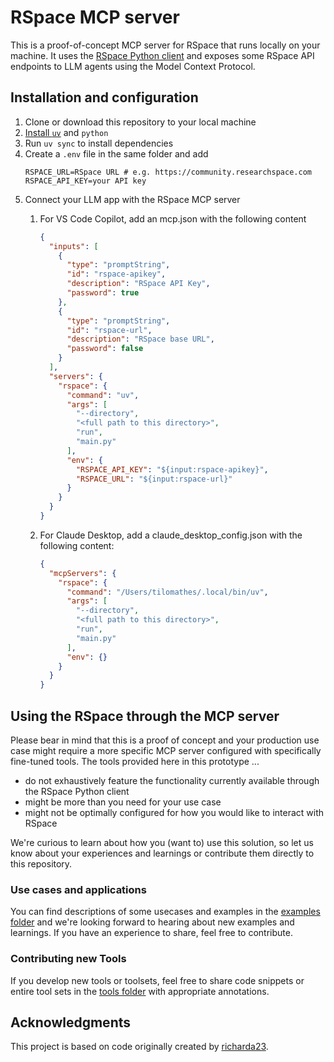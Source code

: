 # RSpace MCP server

This is a proof-of-concept MCP server for RSpace that runs locally on your machine. It uses the [RSpace Python client](https://github.com/rspace-os/rspace-client-python) and exposes some RSpace API endpoints to LLM agents using the Model Context Protocol.

## Installation and configuration

1. Clone or download this repository to your local machine
2. [ Install `uv`](https://docs.astral.sh/uv/#highlights) and `python`
3. Run `uv sync` to install dependencies
4. Create a `.env` file in the same folder and add 
    ``` 
    RSPACE_URL=RSpace URL # e.g. https://community.researchspace.com 
    RSPACE_API_KEY=your API key
    ```
5. Connect your LLM app with the RSpace MCP server
    1. For VS Code Copilot, add an mcp.json with the following content
        ```json
        {
          "inputs": [
            {
              "type": "promptString",
              "id": "rspace-apikey",
              "description": "RSpace API Key",
              "password": true
            },
            {
              "type": "promptString",
              "id": "rspace-url",
              "description": "RSpace base URL",
              "password": false
            }
          ],
          "servers": {
            "rspace": {
              "command": "uv",
              "args": [
                "--directory",
                "<full path to this directory>",
                "run",
                "main.py"
              ],
              "env": {
                "RSPACE_API_KEY": "${input:rspace-apikey}",
                "RSPACE_URL": "${input:rspace-url}"
              }
            }
          }
        }
        ```
        
    1. For Claude Desktop, add a claude_desktop_config.json with the following content:
        ```json
        {
          "mcpServers": {
            "rspace": {
              "command": "/Users/tilomathes/.local/bin/uv",
              "args": [
                "--directory",
                "<full path to this directory>",
                "run",
                "main.py"
              ],
              "env": {}
            }
          }
        }

         ```
## Using the RSpace through the MCP server
Please bear in mind that this is a proof of concept and your production use case might require a more specific MCP server configured with specifically fine-tuned tools. The tools provided here in this prototype ...
-  do not exhaustively feature the functionality currently available through the RSpace Python client
-  might be more than you need for your use case
-  might not be optimally configured for how you would like to interact with RSpace

We're curious to learn about how you (want to) use this solution, so let us know about your experiences and learnings or contribute them directly to this repository.

### Use cases and applications
You can find descriptions of some usecases and examples in the [examples folder](/examples) and we're looking forward to hearing about new examples and learnings. If you have an experience to share, feel free to contribute.

### Contributing new Tools
If you develop new tools or toolsets, feel free to share code snippets or entire tool sets in the [tools folder](/tools) with appropriate annotations.

## Acknowledgments

This project is based on code originally created by [richarda23](https://github.com/richarda23).
